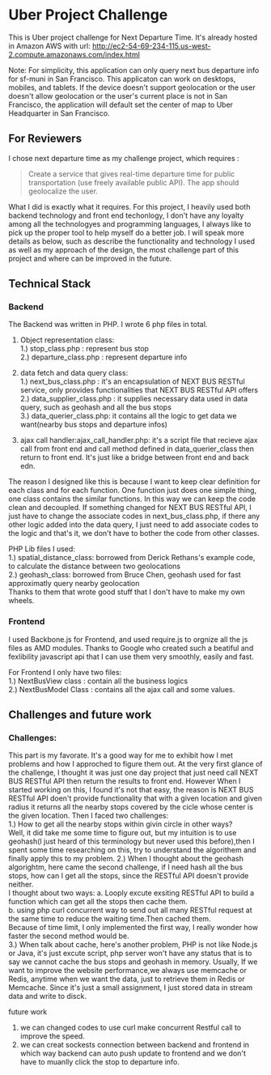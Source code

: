 # Uber Project Challenge
This is Uber project challenge for Next Departure Time. It's already hosted in Amazon AWS with url: http://ec2-54-69-234-115.us-west-2.compute.amazonaws.com/index.html

Note: For simplicity, this application can only query next bus departure info for sf-muni in San Francisco. This applicaton can work on 
desktops, mobiles, and tablets. If the device doesn't support geolocation or the user doesn't allow geolocation or the user's current 
place is not in San Francisco, the application will default set the center of map to Uber Headquarter in San Francisco.

## For Reviewers
I chose next departure time as my challenge project, which requires :
> Create a service that gives real-time departure time for public transportation (use freely available public API). The app should geolocalize the user.

What I did is exactly what it requires. For this project, I heavily used both backend technology and front end techonlogy, I don't have 
any loyalty among all the technologyes and programming languages, I always like to pick up the proper tool to help myself do a better job.
I will speak more details as below, such as describe the functionality and technology I used as well as my approach of the design, the most challenge part 
of this project and where can be improved in the future. 

## Technical Stack
### Backend
The Backend was written in PHP. I wrote 6 php files in total.<br />
1. Object representation class:<br />
   1.) stop_class.php : represent bus stop<br />
   2.) departure_class.php : represent departure info<br />

2. data fetch and data query class:<br />
  1.) next_bus_class.php : it's an encapsulation of NEXT BUS RESTful service, only provides functionalities that NEXT BUS RESTful API offers<br />
  2.) data_supplier_class.php : it supplies necessary data used in data query, such as geohash and all the bus stops<br />
  3.) data_querier_class.php: it contains all the logic to get data we want(nearby bus stops and departure infos)<br />

3. ajax call handler:ajax_call_handler.php: it's a script file that recieve ajax call from front end and call method defined in data_querier_class then return 
                     to front end. It's just like a bridge between front end and back edn.

The reason I designed like this is because I want to keep clear definition for each class and for each function. One function just 
does one simple thing, one class contains the similar functions. In this way we can keep the code clean and decoupled. If something 
changed for NEXT BUS RESTful API, I just have to change the associate codes in next_bus_class.php, if there any other logic added into 
the data query, I just need to add associate codes to the logic and that's it, we don't have to bother the code from other classes.

PHP Lib files I used:<br />
1.) spatial_distance_class: borrowed from Derick Rethans's example code, to calculate the distance between two geolocations<br />
2.) geohash_class: borrowed from Bruce Chen, geohash used for fast approximatly query nearby geolocation<br />
Thanks to them that wrote good stuff that I don't have to make my own wheels. <br />

### Frontend<br />
I used Backbone.js for Frontend, and used require.js to orgnize all the js files as AMD modules.
Thanks to Google who created such a beatiful and fexlibility javascript api that I can use them very smoothly, easily and fast.

For Frontend I only have two files:<br />
1.) NextBusView class : contain all the business logics<br />
2.) NextBusModel Class : contains all the ajax call and some values.<br />

## Challenges and future work<br />
### Challenges:<br />
This part is my favorate. It's a good way for me to exhibit how I met problems and how I approched to figure them out. At the very 
first glance of the challenge, I thought it was just one day project that just need call NEXT BUS RESTful API then return the results 
to front end. However When I started working on this, I found it's not that easy, the reason is NEXT BUS RESTful API doen't provide functionality 
that with a given location and given radius it returns all the nearby stops covered by the cicle whose center is the given location.
Then I faced two challenges:<br /> 
1.) How to get all the nearby stops within givin circle in other ways?<br />
  Well, it did take me some time to figure out, but my intuition is to use geohash(I just heard of this terminology but never used this before),then 
  I spent some time researching on this, try to understand the algorithem and finally apply this to my problem.
2.) When I thought about the geohash algorightm, here came the second challenge, if I need hash all the bus stops, how can I get all the stops, 
   since the RESTful API doesn't provide neither. <br />
  I thought about two ways: a. Looply excute exsiting RESTful API to build a function which can get all the stops then cache them.<br />
                            b. using php curl concurrent way to send out all many RESTful request at the same time to reduce the waiting time.Then cached them.<br />
  Because of time limit, I only implemented the first way, I really wonder how faster the second method would be.<br />
3.) When talk about cache, here's another problem, PHP is not like Node.js or Java, it's just excute script, php server won't have any 
   status that is to say we cannot cache the bus stops and geohash in memory. Usually, If we want to improve the website performance,we always use memcache or 
   Redis, anytime when we want the data, just to retrieve them in Redis or Memcache. Since it's just a small assignment, I just 
   stored data in stream data and write to disck.<br />

future work<br />
  1. we can changed codes to use curl make concurrent Restful call to improve the speed.<br />
  2. we can creat sockests connection between backend and frontend in which way backend can auto push update to frontend and we don't have 
    to muanlly click the stop to departure info.
                            


  
  
  
